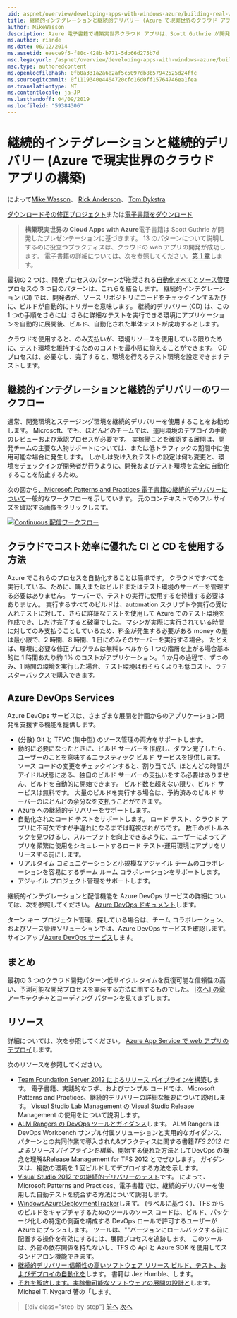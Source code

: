 ```yaml
---
uid: aspnet/overview/developing-apps-with-windows-azure/building-real-world-cloud-apps-with-windows-azure/continuous-integration-and-continuous-delivery
title: 継続的インテグレーションと継続的デリバリー (Azure で現実世界のクラウド アプリの構築) |Microsoft Docs
author: MikeWasson
description: Azure 電子書籍で構築実世界クラウド アプリは、Scott Guthrie が開発したプレゼンテーションに基づいています。 13 のパターンとプラクティスを彼がについて説明しています.
ms.author: riande
ms.date: 06/12/2014
ms.assetid: eaece9f5-f80c-428b-b771-5db66d275b7d
msc.legacyurl: /aspnet/overview/developing-apps-with-windows-azure/building-real-world-cloud-apps-with-windows-azure/continuous-integration-and-continuous-delivery
msc.type: authoredcontent
ms.openlocfilehash: 0fb0a331a2a6e2af5c5097db8b57942525d24ffc
ms.sourcegitcommit: 0f1119340e4464720cfd16d0ff15764746ea1fea
ms.translationtype: MT
ms.contentlocale: ja-JP
ms.lasthandoff: 04/09/2019
ms.locfileid: "59384306"
---
```

# <a name="continuous-integration-and-continuous-delivery-building-real-world-cloud-apps-with-azure"></a>継続的インテグレーションと継続的デリバリー (Azure で現実世界のクラウド アプリの構築)

によって[Mike Wasson](https://github.com/MikeWasson)、 [Rick Anderson]((https://twitter.com/RickAndMSFT))、 [Tom Dykstra](https://github.com/tdykstra)

[ダウンロードその修正プロジェクト](http://code.msdn.microsoft.com/Fix-It-app-for-Building-cdd80df4)または[電子書籍をダウンロード](http://blogs.msdn.com/b/microsoft_press/archive/2014/07/23/free-ebook-building-cloud-apps-with-microsoft-azure.aspx)

> **構築現実世界の Cloud Apps with Azure**電子書籍は Scott Guthrie が開発したプレゼンテーションに基づきます。 13 のパターンについて説明しするのに役立つプラクティスは、クラウドの web アプリの開発が成功します。 電子書籍の詳細については、次を参照してください。[第 1 章](introduction.md)します。


最初の 2 つは、開発プロセスのパターンが推奨される[自動化すべて](automate-everything.md)と[ソース管理](source-control.md)プロセスの 3 つ目のパターンは、これらを結合します。 継続的インテグレーション (CI) では、開発者が、ソース リポジトリにコードをチェックインするたびに、ビルドが自動的にトリガーを意味します。 継続的デリバリー (CD) は、この 1 つの手順をさらには: さらに詳細なテストを実行できる環境にアプリケーションを自動的に展開後、ビルド、自動化された単体テストが成功するとします。

クラウドを使用すると、のみ支払いが、環境リソースを使用している限りために、テスト環境を維持するためのコストを最小限に抑えることができます。 CD プロセスは、必要なし、完了すると、環境を行えるテスト環境を設定できますテストします。

## <a name="continuous-integration-and-continuous-delivery-workflow"></a>継続的インテグレーションと継続的デリバリーのワークフロー

通常、開発環境とステージング環境を継続的デリバリーを使用することをお勧めします。 Microsoft、でも、ほとんどのチームでは、運用環境のデプロイの手動のレビューおよび承認プロセスが必要です。 実稼働ことを確認する展開は、開発チームの主要な人物サポートについては、または低トラフィックの期間中に使用可能な場合に発生します。 しかしは受け入れテストの設定は何も変更と、環境をチェックインが開発者が行うように、開発およびテスト環境を完全に自動化することを防止するため。

次の図から[、Microsoft Patterns and Practices 電子書籍の継続的デリバリーについて](https://aka.ms/ReleasePipeline)一般的なワークフローを示しています。 元のコンテキストでのフル サイズを確認する画像をクリックします。

[![Continuous 配信ワークフロー](continuous-integration-and-continuous-delivery/_static/image1.png)](https://msdn.microsoft.com/library/dn449955.aspx)

## <a name="how-the-cloud-enables-cost-effective-ci-and-cd"></a>クラウドでコスト効率に優れた CI と CD を使用する方法

Azure でこれらのプロセスを自動化することは簡単です。 クラウドですべてを実行している、ために、購入またはビルドまたはテスト環境のサーバーを管理する必要はありません。 サーバーで、テストの実行に使用するを待機する必要はありません。 実行するすべてのビルドは、automation スクリプトや実行の受け入れテストに対して、さらに詳細なテストを使用して Azure でのテスト環境を作成でき、しだけ完了すると破棄でした。 マシンが実際に実行されている時間に対してのみ支払うことしているため、料金が発生する必要がある money の量は最小限で、2 時間、8 時間、1 日にのみそのサーバーを実行する場合。 たとえば、環境に必要な修正プログラムは無料レベルから 1 つの階層を上がる場合基本的に 1 時間あたり約 1% のコストがアプリケーション。 1 か月の過程で、ずつのみ、1 時間の環境を実行した場合、テスト環境はおそらくよりも低コスト、ラテ スターバックスで購入できます。

## <a name="azure-devops-services"></a>Azure DevOps Services 

Azure DevOps サービスは、さまざまな展開を計画からのアプリケーション開発を支援する機能を提供します。

- (分散) Git と TFVC (集中型) のソース管理の両方をサポートします。
- 動的に必要になったときに、ビルド サーバーを作成し、ダウン完了したら、ユーザーのことを意味するエラスティック ビルド サービスを提供します。 ソース コードの変更をチェックインすると、割り当てが、ほとんどの時間がアイドル状態にある、独自のビルド サーバーの支払いをする必要はありません、ビルドを自動的に開始できます。 ビルド数を超えない限り、ビルド サービスは無料です。 大量のビルドを実行する場合は、予約済みのビルド サーバーのほとんどの余分なを支払うことができます。
- Azure への継続的デリバリーをサポートします。
- 自動化されたロード テストをサポートします。 ロード テスト、クラウド アプリに不可欠ですが手遅れになるまでは軽視されがちです。 数千のボトルネックを見つけるし、スループットを向上できるように、ユーザーによってアプリを頻繁に使用をシミュレートするロード テスト-運用環境にアプリをリリースする前にします。
- リアルタイム コミュニケーションと小規模なアジャイル チームのコラボレーションを容易にするチーム ルーム コラボレーションをサポートします。
- アジャイル プロジェクト管理をサポートします。


継続的インテグレーションと配信機能を Azure DevOps サービスの詳細については、次を参照してください。 [Azure DevOps ドキュメント](/azure/devops/index)します。

ターン キー プロジェクト管理、探している場合は、チーム コラボレーション、およびソース管理ソリューションでは、Azure DevOps サービスを確認します。 サインアップ[Azure DevOps サービス](https://dev.azure.com/)します。

## <a name="summary"></a>まとめ

最初の 3 つのクラウド開発パターン低サイクル タイムを反復可能な信頼性の高い、予測可能な開発プロセスを実装する方法に関するものでした。 [[次へ] の章](web-development-best-practices.md)アーキテクチャとコーディング パターンを見てまずします。

## <a name="resources"></a>リソース

詳細については、次を参照してください。 [Azure App Service で web アプリのデプロイ](https://azure.microsoft.com/documentation/articles/web-sites-deploy/)します。

次のリソースを参照してください。

- [Team Foundation Server 2012 によるリリース パイプラインを構築](https://aka.ms/ReleasePipeline)します。 電子書籍、実践的なラボ、およびサンプル コードでは、Microsoft Patterns and Practices、継続的デリバリーの詳細な概要について説明します。 Visual Studio Lab Management の Visual Studio Release Management の使用をについて説明します。
- [ALM Rangers の DevOps ツールとガイダンス](https://aka.ms/vsarsolutions/)します。 ALM Rangers は DevOps Workbench サンプル付属ソリューションと実用的なガイダンス、パターンとの共同作業で導入された&amp;プラクティスに関する書籍*TFS 2012 によるリリース パイプラインを構築*、開始する優れた方法としてDevOps の概念を理解&amp;Release Management for TFS 2012 とでぜひします。 ガイダンスは、複数の環境を 1 回ビルドしてデプロイする方法を示します。
- [Visual Studio 2012 での継続的デリバリーのテスト](https://msdn.microsoft.com/library/jj159345.aspx)です。 によって、Microsoft Patterns and Practices、電子書籍では、継続的デリバリーを使用した自動テストを統合する方法について説明します。
- [WindowsAzureDeploymentTracker](https://github.com/RyanTBerry/WindowsAzureDeploymentTracker)します。 (ラベルに基づく)、TFS からのビルドをキャプチャするためのツールのソース コードは、ビルド、パッケージ化しの特定の側面を構成する DevOps ロールで許可するユーザーが Azure にプッシュします。 ツールは、""バージョンにロールバックする前に配置する操作を有効にするには、展開プロセスを追跡します。 このツールは、外部の依存関係を持たないし、TFS の Api と Azure SDK を使用してスタンドアロン機能できます。
- [継続的デリバリー:信頼性の高いソフトウェア リリース ビルド、テスト、およびデプロイの自動化を](https://www.amazon.com/Continuous-Delivery-Deployment-Automation-Addison-Wesley/dp/0321601912/ref=sr_1_1?s=books&amp;ie=UTF8&amp;qid=1377126361)します。 書籍は Jez Humble、します。
- [それを解放します。実稼働可能なソフトウェアの展開の設計と](https://www.amazon.com/Release-It-Production-Ready-Pragmatic-Programmers/dp/0978739213)します。 Michael T. Nygard 著の「します。

> [!div class="step-by-step"]
> [前へ](source-control.md)
> [次へ](web-development-best-practices.md)
